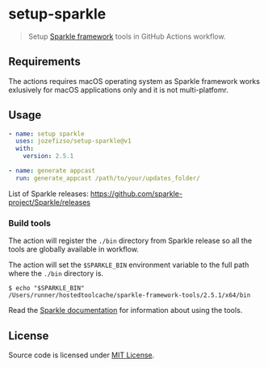 # setup-sparkle

> Setup [Sparkle framework](https://github.com/sparkle-project/Sparkle) tools in GitHub Actions workflow.


## Requirements

The actions requires macOS operating system as Sparkle framework works
exlusively for macOS applications only and it is not multi-platfomr.


## Usage

```yml
- name: setup sparkle
  uses: jozefizso/setup-sparkle@v1
  with:
    version: 2.5.1

- name: generate appcast
  run: generate_appcast /path/to/your/updates_folder/
```

List of Sparkle releases: <https://github.com/sparkle-project/Sparkle/releases>


### Build tools

The action will register the `./bin` directory from Sparkle release so all the tools
are globally available in workflow.

The action will set the `$SPARKLE_BIN` environment variable to the full path where
the `./bin` directory is.

```shell
$ echo "$SPARKLE_BIN"
/Users/runner/hostedtoolcache/sparkle-framework-tools/2.5.1/x64/bin
```

Read the [Sparkle documentation](https://sparkle-project.org/documentation/) for information
about using the tools.


## License

Source code is licensed under [MIT License](LICENSE.txt).
